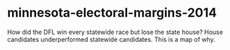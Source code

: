 # minnesota-electoral-margins-2014

How did the DFL win every statewide race but lose the state house? House candidates underperformed statewide candidates. This is a map of why.
